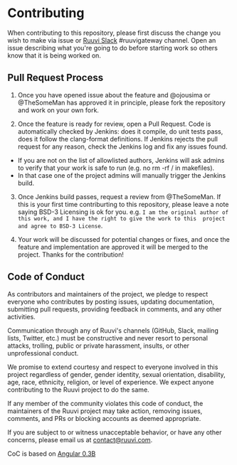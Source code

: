 # Contributing

When contributing to this repository, please first discuss the change you wish to make via issue
or [Ruuvi Slack](https://slack.ruuvi.com) #ruuvigateway channel. Open an issue describing what
you're going to do before starting work so others know that it is being worked on. 

## Pull Request Process

1. Once you have opened issue about the feature and @ojousima or @TheSomeMan has approved
it in principle, please fork the repository and work on your own fork.

2. Once the feature is ready for review, open a Pull Request. Code is automatically
checked by Jenkins: does it compile, do unit tests pass, does it follow the clang-format
definitions. If Jenkins rejects the pull request for any reason, check the Jenkins log
and fix any issues found.
  - If you are not on the list of allowlisted authors, Jenkins will ask admins to verify
    that your work is safe to run (e.g. no rm -rf / in makefiles). 
  - In that case one of the project admins will manually trigger the Jenkins build.

3. Once Jenkins build passes, request a review from @TheSomeMan. If this is your first time
contriburting to this repository, please leave a note saying BSD-3 Licensing is ok for you.
e.g. `I am the original author of this work, and I have the right to give the work to this 
project and agree to BSD-3 License`. 

4. Your work will be discussed for potential changes or fixes, and once the feature and
implementation are approved it will be merged to the project. Thanks for the contribution!

## Code of Conduct 

As contributors and maintainers of the project, we pledge to respect everyone who contributes by posting issues, updating documentation, submitting pull requests, providing feedback in comments, and any other activities.

Communication through any of Ruuvi's channels (GitHub, Slack, mailing lists, Twitter, etc.) must be constructive and never resort to personal attacks, trolling, public or private harassment, insults, or other unprofessional conduct.

We promise to extend courtesy and respect to everyone involved in this project regardless of gender, gender identity, sexual orientation, disability, age, race, ethnicity, religion, or level of experience. We expect anyone contributing to the Ruuvi project to do the same.

If any member of the community violates this code of conduct, the maintainers of the Ruuvi project may take action, removing issues, comments, and PRs or blocking accounts as deemed appropriate.

If you are subject to or witness unacceptable behavior, or have any other concerns, please email us at [contact@ruuvi.com](mailto:contact@ruuvi.com).

CoC is based on [Angular 0.3B](https://github.com/angular/code-of-conduct/blob/master/CODE_OF_CONDUCT.md)